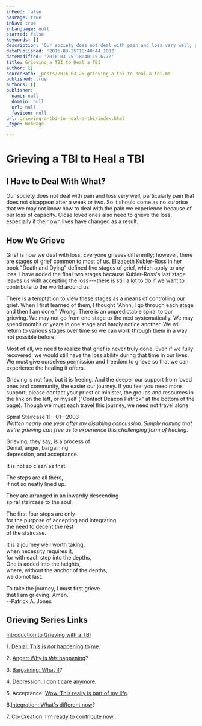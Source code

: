 ```yaml
---
inFeed: false
hasPage: true
inNav: true
inLanguage: null
starred: false
keywords: []
description: 'Our society does not deal with pain and loss very well, particularly pain that does not disappear after a week or two. So it should come as no surprise that we may not know how to deal with the pain we experience because of our loss of capacity. Close loved ones also need to grieve the loss, especially if their own lives have changed as a result.'
datePublished: '2016-03-25T18:40:44.100Z'
dateModified: '2016-03-25T18:40:15.677Z'
title: Grieving a TBI to Heal a TBI
author: []
sourcePath: _posts/2016-03-25-grieving-a-tbi-to-heal-a-tbi.md
published: true
authors: []
publisher:
  name: null
  domain: null
  url: null
  favicon: null
url: grieving-a-tbi-to-heal-a-tbi/index.html
_type: WebPage

---
```

# Grieving a TBI to Heal a TBI

## I Have to Deal With What?

Our society does not deal with pain and loss very well, particularly pain that does not disappear after a week or two. So it should come as no surprise that we may not know how to deal with the pain we experience because of our loss of capacity. Close loved ones also need to grieve the loss, especially if their own lives have changed as a result.

## How We Grieve

Grief is how we deal with loss. Everyone grieves differently; however, there are stages of grief common to most of us. Elizabeth Kubler-Ross in her book "Death and Dying" defined five stages of grief, which apply to any loss. I have added the final two stages because Kubler-Ross's last stage leaves us with accepting the loss --- there is still a lot to do if we want to contribute to the world around us.

There is a temptation to view these stages as a means of controlling our grief. When I first learned of them, I thought "Ahhh, I go through each stage and then I am done." Wrong. There is an unpredictable spiral to our grieving. We may not go from one stage to the next systematically. We may spend months or years in one stage and hardly notice another. We will return to various stages over time so we can work through them in a way not possible before.

Most of all, we need to realize that grief is never truly done. Even if we fully recovered, we would still have the loss ability during that time in our lives. We must give ourselves permission and freedom to grieve so that we can experience the healing it offers.

Grieving is not fun, but it is freeing. And the deeper our support from loved ones and community, the easier our journey. If you feel you need more support, please contact your priest or minister, the groups and resources in the link on the left, or myself ("Contact Deacon Patrick" at the bottom of the page). Though we must each travel this journey, we need not travel alone.

Spiral Staircase 11--01--2003  
_Written nearly one year after my disabling concussion. Simply naming that we're grieving can free us to experience this challenging form of healing._

Grieving, they say, is a process of  
Denial, anger, bargaining  
depression, and acceptance.

It is not so clean as that.

The steps are all there,  
if not so neatly lined up.

They are arranged in an inwardly descending  
spiral staircase to the soul.

The first four steps are only  
for the purpose of accepting and integrating  
the need to decent the rest  
of the staircase.

It is a journey well worth taking,  
when necessity requires it,  
for with each step into the depths,  
One is added into the heights,  
where, without the anchor of the depths,  
we do not last.

To take the journey, I must first grieve  
that I am grieving. Amen.  
--Patrick A. Jones

## Grieving Series Links

[Introduction to Grieving with a TBI][0]

1\. [Denial: This is _not_ happening to me][1].

2\. [Anger: Why is _this_ happening][2]?

3\. [Bargaining: What if][3]?

4\. [Depression: I don't care anymore][4].

5\. Acceptance: [Wow. This really is part of my life][5].

6\.[Integration: What's different now][6]?

7\. [Co-Creation: I'm ready to contribute now][7]...

[0]: http://mindyourheadcoop.org/grieving-a-tbi-to-heal-a-tbi/
[1]: http://mindyourheadcoop.org/denial-this-is-not-happening-to-me-stage-1-of-7/
[2]: http://mindyourheadcoop.org/anger-why-is-this-happening-to-me-stage-2-of-7/
[3]: http://mindyourheadcoop.org/bargaining-what-if-stage-3-of-7/
[4]: http://mindyourheadcoop.org/depression-i-dont-care-anymore-stage-4-of-7/
[5]: http://mindyourheadcoop.org/acceptance-wow-this-really-is-part-of-my-life-stage-5-of/
[6]: http://mindyourheadcoop.org/integration-how-is-life-different-the-same-who-am-i-now/
[7]: http://mindyourheadcoop.org/co-creation-im-ready-to-contribute-now-stage-7-of-7/